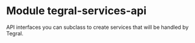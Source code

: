 # Module tegral-services-api

API interfaces you can subclass to create services that will be handled by Tegral.
